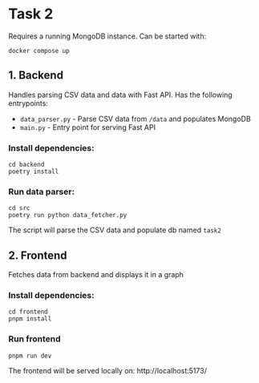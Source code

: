 # Task 2

Requires a running MongoDB instance. Can be started with:

```
docker compose up
```

## 1. Backend

Handles parsing CSV data and data with Fast API. Has the following entrypoints:

-   `data_parser.py` - Parse CSV data from `/data` and populates MongoDB
-   `main.py` - Entry point for serving Fast API

### Install dependencies:

```
cd backend
poetry install
```

### Run data parser:

```
cd src
poetry run python data_fetcher.py
```

The script will parse the CSV data and populate db named `task2`

## 2. Frontend

Fetches data from backend and displays it in a graph

### Install dependencies:

```
cd frontend
pnpm install
```

### Run frontend

```
pnpm run dev
```

The frontend will be served locally on: http://localhost:5173/
